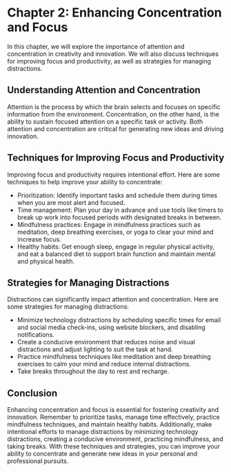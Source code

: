 Chapter 2: Enhancing Concentration and Focus
============================================

In this chapter, we will explore the importance of attention and concentration in creativity and innovation. We will also discuss techniques for improving focus and productivity, as well as strategies for managing distractions.

Understanding Attention and Concentration
-----------------------------------------

Attention is the process by which the brain selects and focuses on specific information from the environment. Concentration, on the other hand, is the ability to sustain focused attention on a specific task or activity. Both attention and concentration are critical for generating new ideas and driving innovation.

Techniques for Improving Focus and Productivity
-----------------------------------------------

Improving focus and productivity requires intentional effort. Here are some techniques to help improve your ability to concentrate:

* Prioritization: Identify important tasks and schedule them during times when you are most alert and focused.
* Time management: Plan your day in advance and use tools like timers to break up work into focused periods with designated breaks in between.
* Mindfulness practices: Engage in mindfulness practices such as meditation, deep breathing exercises, or yoga to clear your mind and increase focus.
* Healthy habits: Get enough sleep, engage in regular physical activity, and eat a balanced diet to support brain function and maintain mental and physical health.

Strategies for Managing Distractions
------------------------------------

Distractions can significantly impact attention and concentration. Here are some strategies for managing distractions:

* Minimize technology distractions by scheduling specific times for email and social media check-ins, using website blockers, and disabling notifications.
* Create a conducive environment that reduces noise and visual distractions and adjust lighting to suit the task at hand.
* Practice mindfulness techniques like meditation and deep breathing exercises to calm your mind and reduce internal distractions.
* Take breaks throughout the day to rest and recharge.

Conclusion
----------

Enhancing concentration and focus is essential for fostering creativity and innovation. Remember to prioritize tasks, manage time effectively, practice mindfulness techniques, and maintain healthy habits. Additionally, make intentional efforts to manage distractions by minimizing technology distractions, creating a conducive environment, practicing mindfulness, and taking breaks. With these techniques and strategies, you can improve your ability to concentrate and generate new ideas in your personal and professional pursuits.
